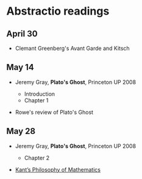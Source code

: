 # Abstractio readings

## April 30

- Clemant Greenberg's Avant Garde and Kitsch

## May 14

- Jeremy Gray, **Plato's Ghost**, Princeton UP 2008
    - Introduction 
    - Chapter 1

- Rowe's review of Plato's Ghost

## May 28

- Jeremy Gray, **Plato's Ghost**, Princeton UP 2008
    - Chapter 2

- [Kant’s Philosophy of Mathematics](https://plato.stanford.edu/entries/kant-mathematics/)
